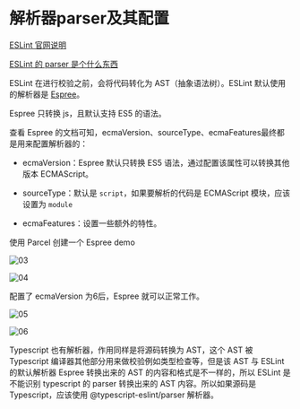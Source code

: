 # 解析器parser及其配置

[ESLint 官网说明](https://eslint.org/docs/user-guide/configuring/language-options#specifying-parser-options)

[ESLint 的 parser 是个什么东西](https://zhuanlan.zhihu.com/p/295291463)

ESLint 在进行校验之前，会将代码转化为 AST（抽象语法树）。ESLint 默认使用的解析器是 [Espree](https://github.com/eslint/espree)。

Espree 只转换 js，且默认支持 ES5 的语法。

查看 Espree 的文档可知，ecmaVersion、sourceType、ecmaFeatures最终都是用来配置解析器的：

- ecmaVersion：Espree 默认只转换 ES5 语法，通过配置该属性可以转换其他版本 ECMAScript。

- sourceType：默认是 `script`，如果要解析的代码是 ECMAScript 模块，应该设置为 `module`

- ecmaFeatures：设置一些额外的特性。

使用 Parcel 创建一个 Espree demo

![03](https://image.newarea.site/20230718/03.png)

![04](https://image.newarea.site/20230718/04.png)

配置了 ecmaVersion 为6后，Espree 就可以正常工作。

![05](https://image.newarea.site/20230718/05.png)

![06](https://image.newarea.site/20230718/06.png)

Typescript 也有解析器，作用同样是将源码转换为 AST，这个 AST 被 Typescript 编译器其他部分用来做校验例如类型检查等，但是该 AST 与 ESLint 的默认解析器 Espree 转换出来的 AST 的内容和格式是不一样的，所以 ESLint 是不能识别 typescript 的 parser 转换出来的 AST 内容。所以如果源码是 Typescript，应该使用 @typescript-eslint/parser 解析器。

